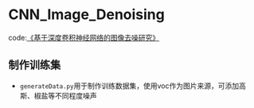 # CNN_Image_Denoising
code:[《基于深度卷积神经网络的图像去噪研究》](http://kns.cnki.net/kcms/detail/detail.aspx?filename=JSJC201703042&amp;dbcode=CJFD&amp;dbname=CJFD2017&amp;v=)


## 制作训练集

- `generateData.py`用于制作训练数据集，使用voc作为图片来源，可添加高斯、椒盐等不同程度噪声
